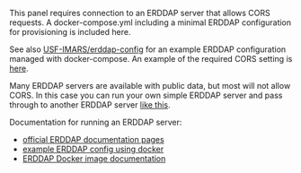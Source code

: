 This panel requires connection to an ERDDAP server that allows CORS requests.
A docker-compose.yml including a minimal ERDDAP configuration for provisioning is included here.

See also [USF-IMARS/erddap-config](https://github.com/USF-IMARS/erddap-config/) for an example ERDDAP configuration managed with docker-compose.
An example of the required CORS setting is [here](https://github.com/USF-IMARS/erddap-config/blob/44ca9cb54d8e65b8068ddcf2994642ebad0fe2f7/web.xml#L39-L42).

Many ERDDAP servers are available with public data, but most will not allow CORS.
In this case you can run your own simple ERDDAP server and pass through to another ERDDAP server [like this](https://github.com/USF-IMARS/erddap-config/blob/44ca9cb54d8e65b8068ddcf2994642ebad0fe2f7/datasets.xml#L691-L693).

Documentation for running an ERDDAP server:
* [official ERDDAP documentation pages](https://coastwatch.pfeg.noaa.gov/erddap/information.html)
* [example ERDDAP config using docker](https://github.com/USF-IMARS/erddap-config/)
* [ERDDAP Docker image documentation](https://github.com/axiom-data-science/docker-erddap)
